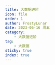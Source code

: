 ```yaml
---
title: 大数据进阶
icon: file
order: 1
author: FrostyLunar
date: 2023-06-16 周五
category:
	- 大数据进阶
tag:
	- 大数据
sticky: true
index: true
---
```

